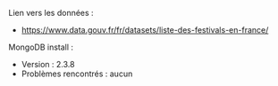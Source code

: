 Lien vers les données :
- https://www.data.gouv.fr/fr/datasets/liste-des-festivals-en-france/

MongoDB install :
- Version : 2.3.8 
- Problèmes rencontrés : aucun
